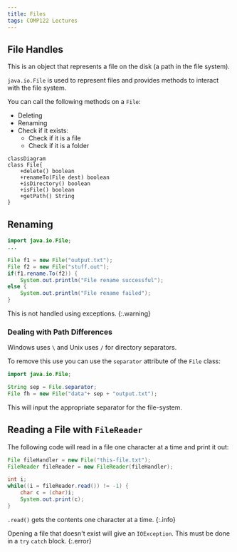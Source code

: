 ```yaml
---
title: Files
tags: COMP122 Lectures
---
```

## File Handles
This is an object that represents a file on the disk (a path in the file system).

`java.io.File` is used to represent files and provides methods to interact with the file system.

You can call the following methods on a `File`:

* Deleting
* Renaming
* Check if it exists:
	* Check if it is a file
	* Check if it is a folder
	
```mermaid
classDiagram
class File{
	+delete() boolean
    +renameTo(File dest) boolean
    +isDirectory() boolean
    +isFile() boolean
    +getPath() String
}
```

## Renaming

```java
import java.io.File;
...

File f1 = new File("output.txt");
File f2 = new File("stuff.out");
if(f1.rename.To(f2)) {
	System.out.println("File rename successful");
else {
	System.out.println("File rename failed");
}
```

This is not handled using exceptions.
{:.warning}

### Dealing with Path Differences
Windows uses `\` and Unix uses `/` for directory separators.

To remove this use you can use the `separator` attribute of the `File` class:

```java
import java.io.File;

String sep = File.separator;
File fh = new File("data"+ sep + "output.txt");
```

This will input the appropriate separator for the file-system.

## Reading a File with `FileReader`
The following code will read in a file one character at a time and print it out:

```java
File fileHandler = new File("this-file.txt");
FileReader fileReader = new FileReader(fileHandler);

int i;
while((i = fileReader.read()) != -1) {
	char c = (char)i;
	System.out.print(c);
}
```

`.read()` gets the contents one character at a time.
{:.info}

Opening a file that doesn't exist will give an `IOException`. This must be done in a `try` `catch` block.
{:.error}